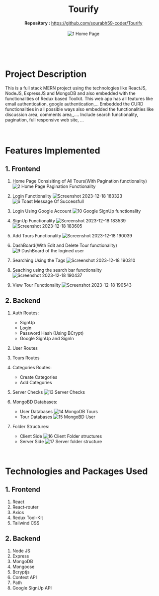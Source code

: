 
<div align="center">

# Tourify
   <b>Repository : </b> https://github.com/sourabh59-coder/Tourify<br><br>
   ![1  Home Page](https://user-images.githubusercontent.com/77907942/211846275-8c79ab71-9874-4224-89ee-963e84c18471.png)
   <br><br><br>
</div>
<br>


# Project Description

This is a full stack MERN project using the technologies like ReactJS, NodeJS, ExpressJS and MongoDB and also embedded with the functionalities of Redux based Toolkit.
This web app has all features like email authentication, google authentication,...
Embedded the CURD functionalities in all possible ways also embedded the functionalities like discussion area, comments area,,....
Include search functionality, pagination, full responsive web site, …
<br><br>
<br>

# Features Implemented

## 1. Frontend

1. Home Page Consisiting of All Tours(With Pagination functionality)
![2  Home Page Pagination Functionality](https://user-images.githubusercontent.com/77907942/211848465-0bf91ff9-2160-4370-8c39-117689bef5f9.png)

2. Login Functionality
![Screenshot 2023-12-18 183323](https://github.com/abhishek751982/Touropedia/assets/85792918/bd42f371-0397-4ae4-a52c-cf689428ea0f)
![6  Toast Message Of Successfull](https://user-images.githubusercontent.com/77907942/211848605-da586e78-e6f4-4f76-8d7e-22bf5aed28fe.png)

4. Login Using Google Account 
![10  Google SignUp functionality](https://user-images.githubusercontent.com/77907942/211848661-9d31b2bb-e03d-4bfb-8219-46f74d5ebcf4.png)

5. SignUp Functionality
![Screenshot 2023-12-18 183539](https://github.com/abhishek751982/Touropedia/assets/85792918/513957ed-ba64-4e96-8ac7-4275c6c03409)
![Screenshot 2023-12-18 183605](https://github.com/abhishek751982/Touropedia/assets/85792918/64cdfa5c-533d-4185-afc5-d1da434ebefb)

6. Add Tours Functionality
![Screenshot 2023-12-18 190039](https://github.com/abhishek751982/Touropedia/assets/85792918/60301de0-c62d-4062-abb8-1464635f4faa)

7. DashBoard(With Edit and Delete Tour functionality)
![9  DashBoard of the logined user](https://user-images.githubusercontent.com/77907942/211848648-bb4751d5-0b85-433e-9a92-527e0c3b9ce3.png)

8. Searching Using the Tags
![Screenshot 2023-12-18 190310](https://github.com/abhishek751982/Touropedia/assets/85792918/d2b807e4-8cb0-4dc2-bae7-9374e32b371e)

9. Seaching using the search bar functionality
![Screenshot 2023-12-18 190437](https://github.com/abhishek751982/Touropedia/assets/85792918/e817183f-73f4-480d-b174-e73f5beb3cb8)

10. View Tour Functionality
![Screenshot 2023-12-18 190543](https://github.com/abhishek751982/Touropedia/assets/85792918/03cec658-31d7-439f-9249-3cd1ec60a2d6)

## 2. Backend

1. Auth Routes:
   - SignUp
   - Login
   - Password Hash (Using BCrypt)
   - Google SignUp and SignIn
   
2. User Routes

3. Tours Routes

3. Categories Routes:
   - Create Categories
   - Add Categories
   
4. Server Checks
![13  Server Checks](https://user-images.githubusercontent.com/77907942/211848770-19c765ad-46d7-4a9f-8068-0ef6dd960f0a.png)

5. MongoBD Databases:
   - User Databases
![14  MongoDB Tours](https://user-images.githubusercontent.com/77907942/211848780-ca9fce37-834e-48e9-97c4-7ffed1fafdfa.png)
   - Tour Databases
![15  MongoBD User](https://user-images.githubusercontent.com/77907942/211848801-1abdb407-0907-4608-8921-6948762f4f64.png)

6. Folder Structures:
   - Client Side
![16  Client Folder structures](https://user-images.githubusercontent.com/77907942/211848816-377cf82e-d0b1-4f44-a6ab-8ce6b92773f8.png)
   - Server Side
![17  Server folder structure](https://user-images.githubusercontent.com/77907942/211848824-cc75144e-220f-4f15-a988-4d21d5f532af.png)
<br/>

# Technologies and Packages Used

## 1. Frontend

1. React
2. React-router
3. Axios
4. Redux Tool-Kit
5. Tailwind CSS

## 2. Backend

1. Node JS
2. Express
3. MongoDB
4. Mongoose
5. Bcryptjs
6. Context API
7. Path
8. Google SignUp API
